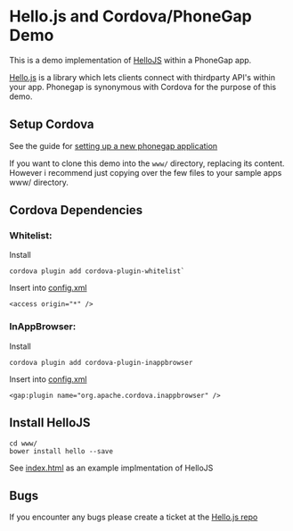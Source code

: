 # Hello.js and Cordova/PhoneGap Demo

This is a demo implementation of [HelloJS](https://github.com/MrSwitch/hello.js/) within a PhoneGap app.

[Hello.js](https://github.com/MrSwitch/hello.js) is a library which lets clients connect with thirdparty API's within your app. Phonegap is synonymous with Cordova for the purpose of this demo.
 
## Setup Cordova

See the guide for [setting up a new phonegap application](http://docs.phonegap.com/en/edge/guide_cli_index.md.html) 

If you want to clone this demo into the `www/` directory, replacing its content. However i recommend just copying over the few files to your sample apps www/ directory.


## Cordova Dependencies

### Whitelist:

Install

	cordova plugin add cordova-plugin-whitelist`

Insert into [config.xml](config.xml)

	<access origin="*" />


### InAppBrowser: 

Install

	cordova plugin add cordova-plugin-inappbrowser

Insert into [config.xml](config.xml)

	<gap:plugin name="org.apache.cordova.inappbrowser" />


## Install HelloJS

	cd www/
	bower install hello --save

See [index.html](index.html) as an example implmentation of HelloJS

## Bugs

If you encounter any bugs please create a ticket at the [Hello.js repo](https://github.com/MrSwitch/hello.js/)
